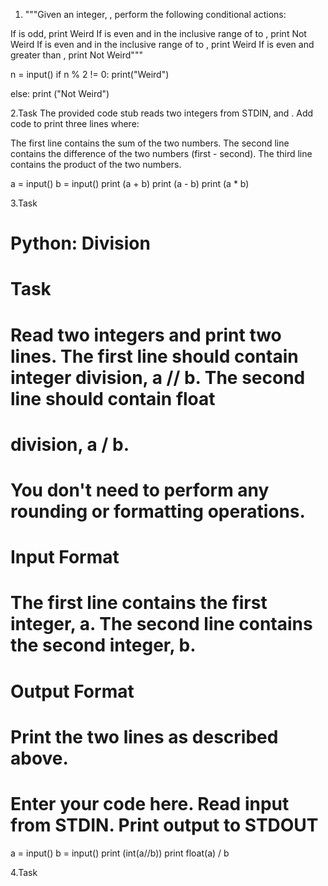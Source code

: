 1. """Given an integer, , perform the following conditional actions:

If  is odd, print Weird
If  is even and in the inclusive range of  to , print Not Weird
If  is even and in the inclusive range of  to , print Weird
If  is even and greater than , print Not Weird"""

n = input()
if n % 2 != 0:
       print("Weird")
       
else:
        print ("Not Weird")

2.Task
The provided code stub reads two integers from STDIN,  and . Add code to print three lines where:

The first line contains the sum of the two numbers.
The second line contains the difference of the two numbers (first - second).
The third line contains the product of the two numbers.

a = input()
b = input()
print (a + b)
print (a - b)
print (a * b)

3.Task 
# Python: Division

# Task 
# Read two integers and print two lines. The first line should contain integer division, a // b. The second line should contain float
# division, a / b.

# You don't need to perform any rounding or formatting operations.

# Input Format 
# The first line contains the first integer, a. The second line contains the second integer, b.

# Output Format 
# Print the two lines as described above.

# Enter your code here. Read input from STDIN. Print output to STDOUT
a = input()
b = input()
print (int(a//b))
print float(a) / b

4.Task
